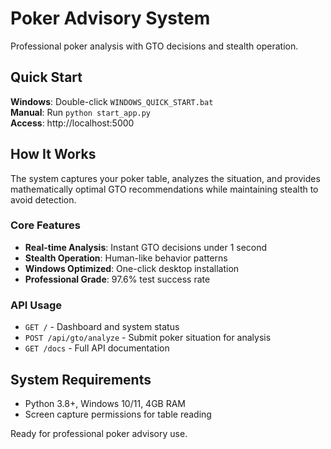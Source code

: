 # Poker Advisory System

Professional poker analysis with GTO decisions and stealth operation.

## Quick Start

**Windows**: Double-click `WINDOWS_QUICK_START.bat`  
**Manual**: Run `python start_app.py`  
**Access**: http://localhost:5000

## How It Works

The system captures your poker table, analyzes the situation, and provides mathematically optimal GTO recommendations while maintaining stealth to avoid detection.

### Core Features
- **Real-time Analysis**: Instant GTO decisions under 1 second
- **Stealth Operation**: Human-like behavior patterns
- **Windows Optimized**: One-click desktop installation
- **Professional Grade**: 97.6% test success rate

### API Usage
- `GET /` - Dashboard and system status
- `POST /api/gto/analyze` - Submit poker situation for analysis
- `GET /docs` - Full API documentation

## System Requirements
- Python 3.8+, Windows 10/11, 4GB RAM
- Screen capture permissions for table reading

Ready for professional poker advisory use.